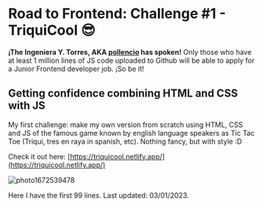 # Road to Frontend: Challenge #1 - TriquiCool 😎
**¡The Ingeniera Y. Torres, AKA [pollencio](https://github.com/pollencio) has spoken!** Only those who have at least 1 million lines of JS code uploaded to Github will be able to apply for a Junior Frontend developer job. ¡So be it! 

## Getting confidence combining HTML and CSS with JS
My first challenge: make my own version from scratch using HTML, CSS and JS of the famous game known by english language speakers as Tic Tac Toe (Triqui, tres en raya in spanish, etc). Nothing fancy, but with style :D

Check it out here: [https://triquicool.netlify.app/](https://triquicool.netlify.app/)

![photo1672539478](https://user-images.githubusercontent.com/85968522/210159308-06d6ea7f-790d-4be4-8a01-aed9f2a86161.jpeg)

Here I have the first 99 lines. 
Last updated: 03/01/2023.
